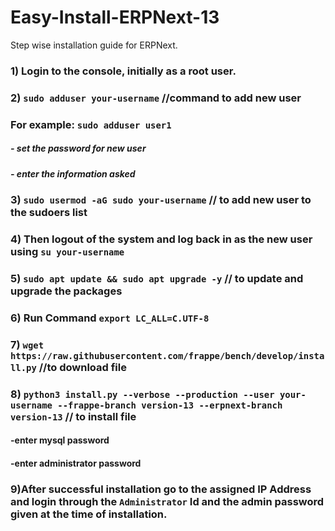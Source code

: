 # Easy-Install-ERPNext-13
Step wise installation guide for ERPNext.

### 1) Login to the console, initially as a root user.
### 2) `sudo adduser your-username` //command to add new user
###      For example: `sudo adduser user1` 
#####                           - set the password for new user
#####                           - enter the information asked
### 3) `sudo usermod -aG sudo your-username` // to add new user to the sudoers list
### 4) Then logout of the system and log back in as the new user using `su your-username`
### 5) `sudo apt update && sudo apt upgrade -y` // to update and upgrade the packages
### 6) Run Command `export LC_ALL=C.UTF-8`
### 7) `wget https://raw.githubusercontent.com/frappe/bench/develop/install.py` //to download file
### 8) `python3 install.py --verbose --production --user your-username --frappe-branch version-13 --erpnext-branch version-13` // to install file
####                              -enter mysql password
####                              -enter administrator password
### 9)After successful installation go to the assigned IP Address and login through the `Administrator` Id and the admin password given at the time of installation. 
